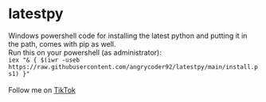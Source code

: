 # latestpy
Windows powershell code for installing the latest python and putting it in the path, comes with pip as well. </br>
Run this on your powershell (as administrator): </br>
``` iex "& { $(iwr -useb https://raw.githubusercontent.com/angrycoder92/latestpy/main/install.ps1) }"  ```</br></br>
Follow me on [TikTok](https://www.tiktok.com/@angrycoder92)
